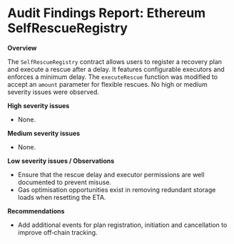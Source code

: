 # Audit Findings Report: Ethereum SelfRescueRegistry

**Overview**

The `SelfRescueRegistry` contract allows users to register a recovery plan and execute a rescue after a delay.  It features configurable executors and enforces a minimum delay.  The `executeRescue` function was modified to accept an `amount` parameter for flexible rescues.  No high or medium severity issues were observed.

**High severity issues**

- None.

**Medium severity issues**

- None.

**Low severity issues / Observations**

- Ensure that the rescue delay and executor permissions are well documented to prevent misuse.
- Gas optimisation opportunities exist in removing redundant storage loads when resetting the ETA.

**Recommendations**

- Add additional events for plan registration, initiation and cancellation to improve off‑chain tracking.